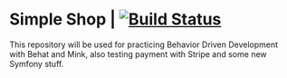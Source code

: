 Simple Shop | [![Build Status](https://travis-ci.org/kunicmarko20/Simple-Shop.svg?branch=master)](hhttps://travis-ci.org/kunicmarko20/Simple-Shop)
========================

This repository will be used for practicing Behavior Driven Development with Behat and Mink,
also testing payment with Stripe and some new Symfony stuff.



